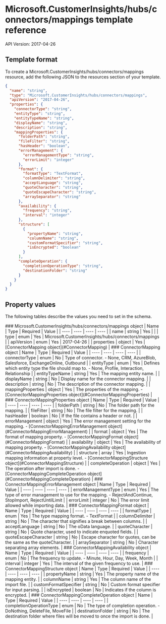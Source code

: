 # Microsoft.CustomerInsights/hubs/connectors/mappings template reference
API Version: 2017-04-26
## Template format

To create a Microsoft.CustomerInsights/hubs/connectors/mappings resource, add the following JSON to the resources section of your template.

```json
{
  "name": "string",
  "type": "Microsoft.CustomerInsights/hubs/connectors/mappings",
  "apiVersion": "2017-04-26",
  "properties": {
    "connectorType": "string",
    "entityType": "string",
    "entityTypeName": "string",
    "displayName": "string",
    "description": "string",
    "mappingProperties": {
      "folderPath": "string",
      "fileFilter": "string",
      "hasHeader": "boolean",
      "errorManagement": {
        "errorManagementType": "string",
        "errorLimit": "integer"
      },
      "format": {
        "formatType": "TextFormat",
        "columnDelimiter": "string",
        "acceptLanguage": "string",
        "quoteCharacter": "string",
        "quoteEscapeCharacter": "string",
        "arraySeparator": "string"
      },
      "availability": {
        "frequency": "string",
        "interval": "integer"
      },
      "structure": [
        {
          "propertyName": "string",
          "columnName": "string",
          "customFormatSpecifier": "string",
          "isEncrypted": "boolean"
        }
      ],
      "completeOperation": {
        "completionOperationType": "string",
        "destinationFolder": "string"
      }
    }
  }
}
```
## Property values

The following tables describe the values you need to set in the schema.

<a id="Microsoft.CustomerInsights/hubs/connectors/mappings" />
### Microsoft.CustomerInsights/hubs/connectors/mappings object
|  Name | Type | Required | Value |
|  ---- | ---- | ---- | ---- |
|  name | string | Yes |  |
|  type | enum | Yes | Microsoft.CustomerInsights/hubs/connectors/mappings |
|  apiVersion | enum | Yes | 2017-04-26 |
|  properties | object | Yes | [ConnectorMapping object](#ConnectorMapping) |


<a id="ConnectorMapping" />
### ConnectorMapping object
|  Name | Type | Required | Value |
|  ---- | ---- | ---- | ---- |
|  connectorType | enum | No | Type of connector. - None, CRM, AzureBlob, Salesforce, ExchangeOnline, Outbound |
|  entityType | enum | Yes | Defines which entity type the file should map to. - None, Profile, Interaction, Relationship |
|  entityTypeName | string | Yes | The mapping entity name. |
|  displayName | string | No | Display name for the connector mapping. |
|  description | string | No | The description of the connector mapping. |
|  mappingProperties | object | Yes | The properties of the mapping. - [ConnectorMappingProperties object](#ConnectorMappingProperties) |


<a id="ConnectorMappingProperties" />
### ConnectorMappingProperties object
|  Name | Type | Required | Value |
|  ---- | ---- | ---- | ---- |
|  folderPath | string | No | The folder path for the mapping. |
|  fileFilter | string | No | The file filter for the mapping. |
|  hasHeader | boolean | No | If the file contains a header or not. |
|  errorManagement | object | Yes | The error management setting for the mapping. - [ConnectorMappingErrorManagement object](#ConnectorMappingErrorManagement) |
|  format | object | Yes | The format of mapping property. - [ConnectorMappingFormat object](#ConnectorMappingFormat) |
|  availability | object | Yes | The availability of mapping property. - [ConnectorMappingAvailability object](#ConnectorMappingAvailability) |
|  structure | array | Yes | Ingestion mapping information at property level. - [ConnectorMappingStructure object](#ConnectorMappingStructure) |
|  completeOperation | object | Yes | The operation after import is done. - [ConnectorMappingCompleteOperation object](#ConnectorMappingCompleteOperation) |


<a id="ConnectorMappingErrorManagement" />
### ConnectorMappingErrorManagement object
|  Name | Type | Required | Value |
|  ---- | ---- | ---- | ---- |
|  errorManagementType | enum | Yes | The type of error management to use for the mapping. - RejectAndContinue, StopImport, RejectUntilLimit |
|  errorLimit | integer | No | The error limit allowed while importing data. |


<a id="ConnectorMappingFormat" />
### ConnectorMappingFormat object
|  Name | Type | Required | Value |
|  ---- | ---- | ---- | ---- |
|  formatType | enum | Yes | The type mapping format. - TextFormat |
|  columnDelimiter | string | No | The character that signifies a break between columns. |
|  acceptLanguage | string | No | The oData language. |
|  quoteCharacter | string | No | Quote character, used to indicate enquoted fields. |
|  quoteEscapeCharacter | string | No | Escape character for quotes, can be the same as the quoteCharacter. |
|  arraySeparator | string | No | Character separating array elements. |


<a id="ConnectorMappingAvailability" />
### ConnectorMappingAvailability object
|  Name | Type | Required | Value |
|  ---- | ---- | ---- | ---- |
|  frequency | enum | No | The frequency to update. - Minute, Hour, Day, Week, Month |
|  interval | integer | Yes | The interval of the given frequency to use. |


<a id="ConnectorMappingStructure" />
### ConnectorMappingStructure object
|  Name | Type | Required | Value |
|  ---- | ---- | ---- | ---- |
|  propertyName | string | Yes | The property name of the mapping entity. |
|  columnName | string | Yes | The column name of the import file. |
|  customFormatSpecifier | string | No | Custom format specifier for input parsing. |
|  isEncrypted | boolean | No | Indicates if the column is encrypted. |


<a id="ConnectorMappingCompleteOperation" />
### ConnectorMappingCompleteOperation object
|  Name | Type | Required | Value |
|  ---- | ---- | ---- | ---- |
|  completionOperationType | enum | No | The type of completion operation. - DoNothing, DeleteFile, MoveFile |
|  destinationFolder | string | No | The destination folder where files will be moved to once the import is done. |

